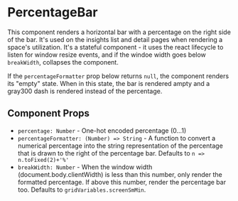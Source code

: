 # PercentageBar

This component renders a horizontal bar with a percentage on the right side of the bar. It's used on
the insights list and detail pages when rendering a space's utilization. It's a stateful component -
it uses the react lifecycle to listen for window resize events, and if the windoe width goes below
`breakWidth`, collapses the component.

If the `percentageFormatter` prop below returns `null`, the component renders its "empty" state.
When in this state, the bar is rendered ampty and a gray300 dash is rendered instead of the percentage.

## Component Props
- `percentage: Number` - One-hot encoded percentage (0...1)
- `percentageFormatter: (Number) => String` - A function to convert a numerical percentage into the
  string representation of the percentage that is drawn to the right of the percentage bar. Defaults
  to `n => n.toFixed(2)+'%'`
- `breakWidth: Number` - When the window width (document.body.clientWidth) is less than this number,
  only render the formatted percentage. If above this number, render the percentage bar too.
  Defaults to `gridVariables.screenSmMin`.

